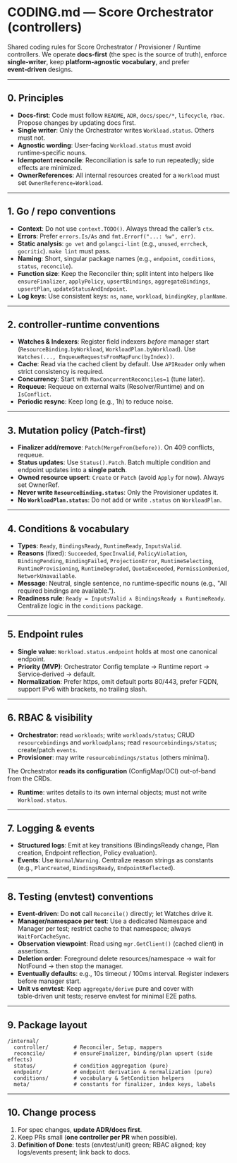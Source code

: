 
# CODING.md — Score Orchestrator (controllers)

Shared coding rules for Score Orchestrator / Provisioner / Runtime controllers. We operate **docs‑first** (the spec is the source of truth), enforce **single‑writer**, keep **platform‑agnostic vocabulary**, and prefer **event‑driven** designs.

---

## 0. Principles

* **Docs‑first**: Code must follow `README`, `ADR`, `docs/spec/*`, `lifecycle`, `rbac`. Propose changes by updating docs first.
* **Single writer**: Only the Orchestrator writes `Workload.status`. Others must not.
* **Agnostic wording**: User‑facing `Workload.status` must avoid runtime‑specific nouns.
* **Idempotent reconcile**: Reconciliation is safe to run repeatedly; side effects are minimized.
* **OwnerReferences**: All internal resources created for a `Workload` must set `OwnerReference=Workload`.

---

## 1. Go / repo conventions

* **Context**: Do not use `context.TODO()`. Always thread the caller’s `ctx`.
* **Errors**: Prefer `errors.Is/As` and `fmt.Errorf("...: %w", err)`.
* **Static analysis**: `go vet` and `golangci-lint` (e.g., `unused`, `errcheck`, `gocritic`). `make lint` must pass.
* **Naming**: Short, singular package names (e.g., `endpoint`, `conditions`, `status`, `reconcile`).
* **Function size**: Keep the Reconciler thin; split intent into helpers like `ensureFinalizer`, `applyPolicy`, `upsertBindings`, `aggregateBindings`, `upsertPlan`, `updateStatusAndEndpoint`.
* **Log keys**: Use consistent keys: `ns`, `name`, `workload`, `bindingKey`, `planName`.

---

## 2. controller‑runtime conventions

* **Watches & Indexers**: Register field indexers *before* manager start (`ResourceBinding.byWorkload`, `WorkloadPlan.byWorkload`). Use `Watches(..., EnqueueRequestsFromMapFunc(byIndex))`.
* **Cache**: Read via the cached client by default. Use `APIReader` only when strict consistency is required.
* **Concurrency**: Start with `MaxConcurrentReconciles=1` (tune later).
* **Requeue**: Requeue on external waits (Resolver/Runtime) and on `IsConflict`.
* **Periodic resync**: Keep long (e.g., 1h) to reduce noise.

---

## 3. Mutation policy (Patch‑first)

* **Finalizer add/remove**: `Patch(MergeFrom(before))`. On 409 conflicts, requeue.
* **Status updates**: Use `Status().Patch`. Batch multiple condition and endpoint updates into a **single patch**.
* **Owned resource upsert**: `Create` or `Patch` (avoid `Apply` for now). Always set OwnerRef.
* **Never write `ResourceBinding.status`**: Only the Provisioner updates it.
* **No `WorkloadPlan.status`**: Do not add or write `.status` on `WorkloadPlan`.

---

## 4. Conditions & vocabulary

* **Types**: `Ready`, `BindingsReady`, `RuntimeReady`, `InputsValid`.
* **Reasons** (fixed): `Succeeded`, `SpecInvalid`, `PolicyViolation`, `BindingPending`, `BindingFailed`, `ProjectionError`, `RuntimeSelecting`, `RuntimeProvisioning`, `RuntimeDegraded`, `QuotaExceeded`, `PermissionDenied`, `NetworkUnavailable`.
* **Message**: Neutral, single sentence, no runtime‑specific nouns (e.g., "All required bindings are available.").
* **Readiness rule**: `Ready = InputsValid ∧ BindingsReady ∧ RuntimeReady`. Centralize logic in the `conditions` package.

---

## 5. Endpoint rules

* **Single value**: `Workload.status.endpoint` holds at most one canonical endpoint.
* **Priority (MVP)**: Orchestrator Config template → Runtime report → Service‑derived → default.
* **Normalization**: Prefer https, omit default ports 80/443, prefer FQDN, support IPv6 with brackets, no trailing slash.

---

## 6. RBAC & visibility

* **Orchestrator**: read `workloads`; write `workloads/status`; CRUD `resourcebindings` and `workloadplans`; read `resourcebindings/status`; create/patch `events`.
* **Provisioner**: may write `resourcebindings/status` (others minimal).

The Orchestrator **reads its configuration** (ConfigMap/OCI) out-of-band from the CRDs.
* **Runtime**: writes details to its own internal objects; must not write `Workload.status`.

---

## 7. Logging & events

* **Structured logs**: Emit at key transitions (BindingsReady change, Plan creation, Endpoint reflection, Policy evaluation).
* **Events**: Use `Normal`/`Warning`. Centralize reason strings as constants (e.g., `PlanCreated`, `BindingsReady`, `EndpointReflected`).

---

## 8. Testing (envtest) conventions

* **Event‑driven**: Do **not** call `Reconcile()` directly; let Watches drive it.
* **Manager/namespace per test**: Use a dedicated Namespace and Manager per test; restrict cache to that namespace; always `WaitForCacheSync`.
* **Observation viewpoint**: Read using `mgr.GetClient()` (cached client) in assertions.
* **Deletion order**: Foreground delete resources/namespace → wait for NotFound → then stop the manager.
* **Eventually defaults**: e.g., 10s timeout / 100ms interval. Register indexers before manager start.
* **Unit vs envtest**: Keep `aggregate/derive` pure and cover with table‑driven unit tests; reserve envtest for minimal E2E paths.

---

## 9. Package layout

```
/internal/
  controller/        # Reconciler, Setup, mappers
  reconcile/         # ensureFinalizer, binding/plan upsert (side effects)
  status/            # condition aggregation (pure)
  endpoint/          # endpoint derivation & normalization (pure)
  conditions/        # vocabulary & SetCondition helpers
  meta/              # constants for finalizer, index keys, labels
```

---

## 10. Change process

1. For spec changes, **update ADR/docs first**.
2. Keep PRs small (**one controller per PR** when possible).
3. **Definition of Done**: tests (envtest/unit) green; RBAC aligned; key logs/events present; link back to docs.

